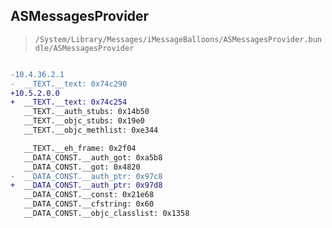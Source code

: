 ## ASMessagesProvider

> `/System/Library/Messages/iMessageBalloons/ASMessagesProvider.bundle/ASMessagesProvider`

```diff

-10.4.36.2.1
-  __TEXT.__text: 0x74c290
+10.5.2.0.0
+  __TEXT.__text: 0x74c254
   __TEXT.__auth_stubs: 0x14b50
   __TEXT.__objc_stubs: 0x19e0
   __TEXT.__objc_methlist: 0xe344

   __TEXT.__eh_frame: 0x2f04
   __DATA_CONST.__auth_got: 0xa5b8
   __DATA_CONST.__got: 0x4820
-  __DATA_CONST.__auth_ptr: 0x97c8
+  __DATA_CONST.__auth_ptr: 0x97d8
   __DATA_CONST.__const: 0x21e68
   __DATA_CONST.__cfstring: 0x60
   __DATA_CONST.__objc_classlist: 0x1358

```
